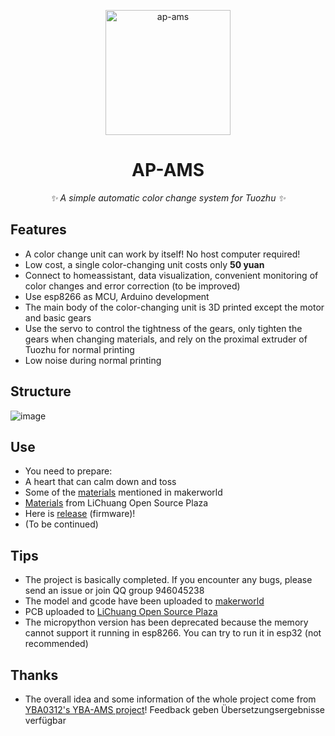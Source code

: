 <p align="center"><img src="https://github.com/applenana/AP-AMS/blob/main/icon/icon.png" width="200" height="200" alt="ap-ams"></a>
</p>

<div align="center">

# AP-AMS
<!-- prettier-ignore-start -->
<!-- markdownlint-disable-next-line MD036 -->
_✨ A simple automatic color change system for Tuozhu ✨_
<!-- prettier-ignore-end -->
</div>

## Features
- A color change unit can work by itself! No host computer required!
- Low cost, a single color-changing unit costs only **50 yuan**
- Connect to homeassistant, data visualization, convenient monitoring of color changes and error correction (to be improved)
- Use esp8266 as MCU, Arduino development
- The main body of the color-changing unit is 3D printed except the motor and basic gears
- Use the servo to control the tightness of the gears, only tighten the gears when changing materials, and rely on the proximal extruder of Tuozhu for normal printing
- Low noise during normal printing

## Structure
![image](https://github.com/applenana/AP-AMS/assets/83851967/ca55f6cd-61bb-41c4-b0b0-55ac173ba07e)

## Use
- You need to prepare:
- A heart that can calm down and toss
- Some of the [materials](https://makerworld.com/zh/models/463829#profileId-372457) mentioned in makerworld
- [Materials](https://oshwhub.com/applenana/ap-ams-control-panel-30) from LiChuang Open Source Plaza
- Here is [release](https://github.com/applenana/AP-AMS/releases/) (firmware)!
- (To be continued)

## Tips
- The project is basically completed. If you encounter any bugs, please send an issue or join QQ group 946045238
- The model and gcode have been uploaded to [makerworld](https://makerworld.com/zh/@applenana)
- PCB uploaded to [LiChuang Open Source Plaza](https://oshwhub.com/applenana/ap-ams-control-panel-30)
- The micropython version has been deprecated because the memory cannot support it running in esp8266. You can try to run it in esp32 (not recommended)

## Thanks
- The overall idea and some information of the whole project come from [YBA0312's YBA-AMS project](https://github.com/YBA0312/YBA-AMS-ESP)!
Feedback geben
Übersetzungsergebnisse verfügbar